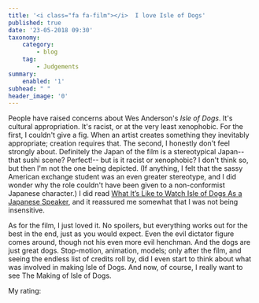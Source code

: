 ```yaml
---
title: '<i class="fa fa-film"></i>  I love Isle of Dogs'
published: true
date: '23-05-2018 09:30'
taxonomy:
    category:
        - blog
    tag:
        - Judgements
summary:
    enabled: '1'
subhead: " "
header_image: '0'
--- 
```


People have raised concerns about Wes Anderson's *Isle of Dogs*. It's cultural appropriation. It's racist, or at the very least xenophobic. For the first, I couldn't give a fig. When an artist creates something they inevitably appropriate; creation requires that. The second, I honestly don't feel strongly about. Definitely the Japan of the film is a stereotypical Japan--that sushi scene? Perfect!-- but is it racist or xenophobic? I don't think so, but then I'm not the one being depicted. (If anything, I felt that the sassy American exchange student was an even greater stereotype, and I did wonder why the role couldn't have been given to a non-conformist Japanese character.) I did read <a class="u-in-reply-to" href="http://www.vulture.com/2018/03/what-its-like-to-watch-isle-of-dogs-as-a-japanese-speaker.html" >What It’s Like to Watch Isle of Dogs As a Japanese Speaker</a >, and it reassured me somewhat that I was not being insensitive.

As for the film, I just loved it. No spoilers, but everything works out for the best in the end, just as you would expect. Even the evil dictator figure comes around, though not his even more evil henchman. And the dogs are just great dogs. Stop-motion, animation, models; only after the film, and seeing the endless list of credits roll by, did I even start to think about what was involved in making Isle of Dogs. And now, of course, I really want to see The Making of Isle of Dogs.

My rating: <i class="fa fa-star" aria-hidden="true" style="color:gold"></i><i class="fa fa-star" aria-hidden="true" style="color:gold"></i><i class="fa fa-star" aria-hidden="true" style="color:gold"></i><i class="fa fa-star" aria-hidden="true" style="color:gold"></i><i class="fa fa-star" aria-hidden="true" style="color:gold"></i>
